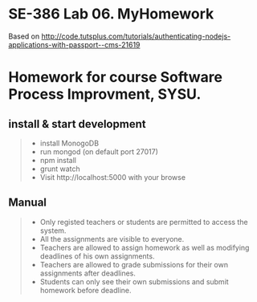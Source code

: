 SE-386 Lab 06. MyHomework
======

Based on http://code.tutsplus.com/tutorials/authenticating-nodejs-applications-with-passport--cms-21619

# Homework for course Software Process Improvment, SYSU.

## install & start development
> - install MonogoDB
> - run mongod (on default port 27017)
> - npm install
> - grunt watch
> - Visit http://localhost:5000 with your browse
 
## Manual

> - Only registed teachers or students are permitted to access the system.
> - All the assignments are visible to everyone.
> - Teachers are allowed to assign homework as well as modifying deadlines of his own assignments.
> - Teachers are allowed to grade submissions for their own assignments after deadlines.
> - Students can only see their own submissions and submit homework before deadline.
